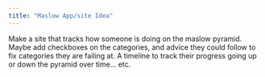 ```yaml
---
title: "Maslow App/site Idea"
---
```


Make a site that tracks how someone is doing on the maslow pyramid. Maybe add checkboxes on the categories, and advice they could follow to fix categories they are failing at. A timeline to track their progress going up or down the pyramid over time... etc.
